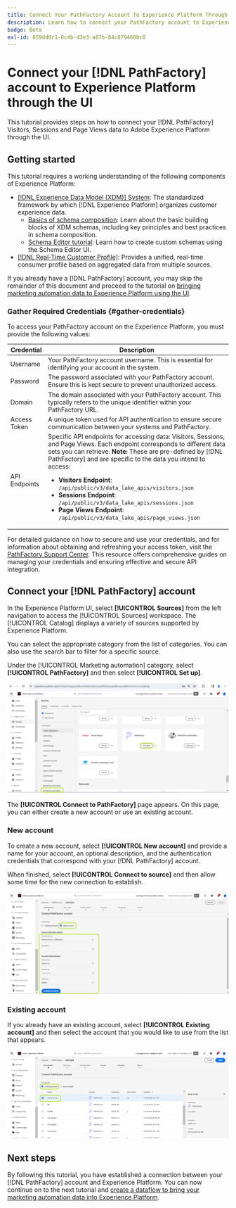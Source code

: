 ```yaml
---
title: Connect Your PathFactory Account To Experience Platform Through the UI
description: Learn how to connect your PathFactory account to Experience Platform through the UI.
badge: Beta
exl-id: 859dd0c1-8c4b-43e3-a87b-84c879460bc0
---
```

# Connect your [!DNL PathFactory] account to Experience Platform through the UI

This tutorial provides steps on how to connect your [!DNL PathFactory] Visitors, Sessions and Page Views data to Adobe Experience Platform through the UI.

## Getting started

This tutorial requires a working understanding of the following components of Experience Platform:

* [[!DNL Experience Data Model (XDM)] System](../../../../../xdm/home.md): The standardized framework by which [!DNL Experience Platform] organizes customer experience data.
  * [Basics of schema composition](../../../../../xdm/schema/composition.md): Learn about the basic building blocks of XDM schemas, including key principles and best practices in schema composition.
  * [Schema Editor tutorial](../../../../../xdm/tutorials/create-schema-ui.md): Learn how to create custom schemas using the Schema Editor UI.
* [[!DNL Real-Time Customer Profile]](../../../../../profile/home.md): Provides a unified, real-time consumer profile based on aggregated data from multiple sources.

If you already have a [!DNL PathFactory] account, you may skip the remainder of this document and proceed to the tutorial on [bringing marketing automation data to Experience Platform using the UI](../../dataflow/marketing-automation.md).

### Gather Required Credentials {#gather-credentials}

To access your PathFactory account on the Experience Platform, you must provide the following values:

| Credential | Description |
| ---------- | ----------- |
| Username | Your PathFactory account username. This is essential for identifying your account in the system. |
| Password | The password associated with your PathFactory account. Ensure this is kept secure to prevent unauthorized access. |
| Domain | The domain associated with your PathFactory account. This typically refers to the unique identifier within your PathFactory URL. |
| Access Token | A unique token used for API authentication to ensure secure communication between your systems and PathFactory. |
| API Endpoints | Specific API endpoints for accessing data: Visitors, Sessions, and Page Views. Each endpoint corresponds to different data sets you can retrieve. **Note:** These are pre-defined by [!DNL PathFactory] and are specific to the data you intend to access: <ul><li>**Visitors Endpoint**: `/api/public/v3/data_lake_apis/visitors.json`</li><li>**Sessions Endpoint**: `/api/public/v3/data_lake_apis/sessions.json`</li><li>**Page Views Endpoint**: `/api/public/v3/data_lake_apis/page_views.json`</li></ul> |

For detailed guidance on how to secure and use your credentials, and for information about obtaining and refreshing your access token, visit the [PathFactory Support Center](https://support.pathfactory.com/categories/adobe/). This resource offers comprehensive guides on managing your credentials and ensuring effective and secure API integration.


## Connect your [!DNL PathFactory] account

In the Experience Platform UI, select **[!UICONTROL Sources]** from the left navigation to access the [!UICONTROL Sources] workspace. The [!UICONTROL Catalog] displays a variety of sources supported by Experience Platform.

You can select the appropriate category from the list of categories. You can also use the search bar to filter for a specific source.

Under the [!UICONTROL Marketing automation] category, select **[!UICONTROL PathFactory]** and then select **[!UICONTROL Set up]**.

![The sources catalog with the PathFactory source selected.](../../../../images/tutorials/create/pathfactory/catalog.png)

The **[!UICONTROL Connect to PathFactory]** page appears. On this page, you can either create a new account or use an existing account.

### New account

To create a new account, select **[!UICONTROL New account]** and provide a name for your account, an optional description, and the authentication credentials that correspond with your [!DNL PathFactory] account.

When finished, select **[!UICONTROL Connect to source]** and then allow some time for the new connection to establish.

![The new account interface where you can authenticate a new account for PathFactory.](../../../../images/tutorials/create/pathfactory/new.png)

### Existing account

If you already have an existing account, select **[!UICONTROL Existing account]** and then select the account that you would like to use from the list that appears.

![The existing account interface where you can select from a list of existing PathFactory accounts.](../../../../images/tutorials/create/pathfactory/existing.png)

## Next steps

By following this tutorial, you have established a connection between your [!DNL PathFactory] account and Experience Platform. You can now continue on to the next tutorial and [create a dataflow to bring your marketing automation data into Experience Platform](../../dataflow/marketing-automation.md).
